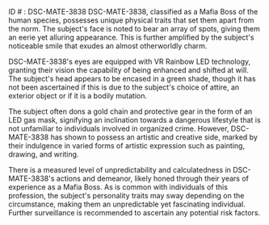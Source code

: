 ID # : DSC-MATE-3838
DSC-MATE-3838, classified as a Mafia Boss of the human species, possesses unique physical traits that set them apart from the norm. The subject's face is noted to bear an array of spots, giving them an eerie yet alluring appearance. This is further amplified by the subject's noticeable smile that exudes an almost otherworldly charm.

DSC-MATE-3838's eyes are equipped with VR Rainbow LED technology, granting their vision the capability of being enhanced and shifted at will. The subject's head appears to be encased in a green shade, though it has not been ascertained if this is due to the subject's choice of attire, an exterior object or if it is a bodily mutation.

The subject often dons a gold chain and protective gear in the form of an LED gas mask, signifying an inclination towards a dangerous lifestyle that is not unfamiliar to individuals involved in organized crime. However, DSC-MATE-3838 has shown to possess an artistic and creative side, marked by their indulgence in varied forms of artistic expression such as painting, drawing, and writing.

There is a measured level of unpredictability and calculatedness in DSC-MATE-3838's actions and demeanor, likely honed through their years of experience as a Mafia Boss. As is common with individuals of this profession, the subject's personality traits may sway depending on the circumstance, making them an unpredictable yet fascinating individual. Further surveillance is recommended to ascertain any potential risk factors.